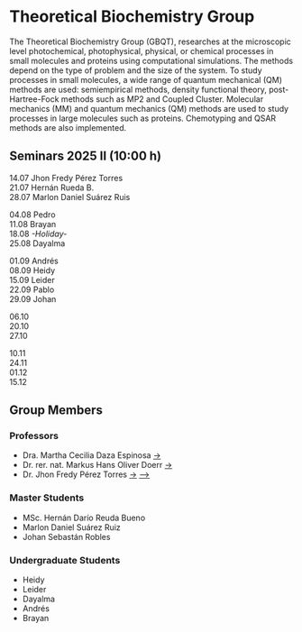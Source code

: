 # Theoretical Biochemistry Group
The Theoretical Biochemistry Group (GBQT), researches at the microscopic level photochemical, photophysical, physical, or chemical processes in small molecules and
proteins using computational simulations. The methods depend on the type of problem and the size of the system. To study processes in small molecules, a wide range
of quantum mechanical (QM) methods are used: semiempirical methods, density functional theory, post-Hartree-Fock methods such as MP2 and Coupled Cluster.
Molecular mechanics (MM) and quantum mechanics (QM) methods are used to study processes in large molecules such as proteins. Chemotyping and QSAR methods are also
implemented.

## Seminars 2025 II (10:00 h)
   14.07  Jhon Fredy Pérez Torres \
   21.07  Hernán Rueda B. \
   28.07  Marlon Daniel Suárez Ruis
  
   04.08  Pedro \
   11.08  Brayan \
   18.08  *-Holiday-* \
   25.08  Dayalma

   01.09  Andrés \
   08.09  Heidy \
   15.09  Leider \
   22.09  Pablo \
   29.09  Johan

   06.10 \
   20.10 \
   27.10 

   10.11 \
   24.11 \
   01.12 \
   15.12

## Group Members

### Professors
   - Dra. Martha Cecilia Daza Espinosa [->](https://profesores.uis.edu.co/martha-cecilia-daza-espinosa-es/)
   - Dr. rer. nat. Markus Hans Oliver Doerr [->](https://profesores.uis.edu.co/markus-hans-oliver-doerr-es/)
   - Dr. Jhon Fredy Pérez Torres [->](https://profesores.uis.edu.co/jhon-fredy-perez-torres-es/) [-->](https://gbqtuis.github.io/jfpt)

### Master Students
   - MSc. Hernán Darío Reuda Bueno
   - Marlon Daniel Suárez Ruiz
   - Johan Sebastán Robles

### Undergraduate Students
   - Heidy
   - Leider
   - Dayalma
   - Andrés
   - Brayan
    
